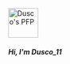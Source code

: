
<img src="https://i.imgur.com/56Uzz4I.png" alt="Dusco's PFP" height="60">
     
<h5>Hi, I'm Dusco_11</h5>

